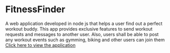 # FitnessFinder

A web application developed in node js that helps a user find out a perfect workout buddy. This app provides exclusive features to send workout requests and messages to another user. Also, users shall be able to post any workout events such as gymming, biking and other users can join them
[Click here to view the application](http://44.199.33.44:3000/)

